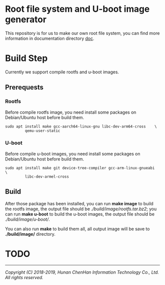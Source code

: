 Root file system and U-boot image generator
===========================================

This repository is for us to make our own root file system, you can find more
information in documentation directory [doc][doc].

Build Step
==========

Currently we support compile rootfs and u-boot images.

Prerequests
-----------

### Rootfs

Before compile rootfs image, you need install some packages on Debian/Ubuntu
host before build them.

```
sudo apt install make gcc-aarch64-linux-gnu libc-dev-arm64-cross	\
	     qemu-user-static
```

### U-boot

Before compile u-boot images, you need install some packages on Debian/Ubuntu
host before build them.

```
sudo apt install make git device-tree-compiler gcc-arm-linux-gnueabi	\
	     libc-dev-armel-cross
```

Build
-----

After those package has been installed, you can run **make image** to build
the rootfs image, the output file should be *./build/image/rootfs.tar.bz2*;
you can run **make u-boot** to build the u-boot images, the output file should
be *./build/image/u-boot/*.

You can also run **make** to build them all, all output image will be save to
**./build/image/** directory.

TODO
====

******

*Copyright (C) 2018-2019, Hunan ChenHan Information Technology Co., Ltd. All rights reserved.*

[doc]: ./doc "Documentation"

